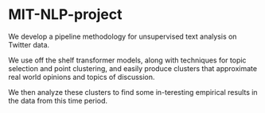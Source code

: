 # MIT-NLP-project
We develop a pipeline methodology for unsupervised text analysis on Twitter data.  

We use off the shelf transformer models, along with techniques for topic selection and point clustering, and easily produce clusters that approximate real world opinions and  topics of discussion. 

We then analyze these clusters to find some in-teresting empirical results in the data from this time period.
